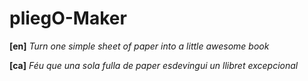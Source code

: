 # pliegO-Maker

**[en]**
_Turn one simple sheet of paper into a little awesome book_

**[ca]**
_Féu que una sola fulla de paper esdevingui un llibret excepcional_
